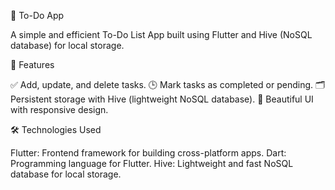 📌 To-Do App

A simple and efficient To-Do List App built using Flutter and Hive (NoSQL database) for local storage.

🚀 Features

✅ Add, update, and delete tasks.
🕒 Mark tasks as completed or pending.
🗂️ Persistent storage with Hive (lightweight NoSQL database).
🎨 Beautiful UI with responsive design.

🛠️ Technologies Used

Flutter: Frontend framework for building cross-platform apps.
Dart: Programming language for Flutter.
Hive: Lightweight and fast NoSQL database for local storage.

